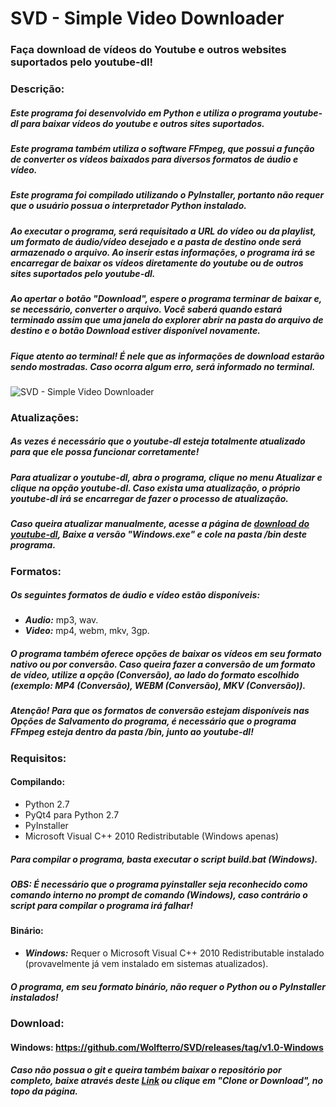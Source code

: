 # SVD - Simple Video Downloader
### Faça download de vídeos do Youtube e outros websites suportados pelo youtube-dl!

### Descrição:

##### Este programa foi desenvolvido em Python e utiliza o programa youtube-dl para baixar vídeos do youtube e outros sites suportados.
##### Este programa também utiliza o software FFmpeg, que possui a função de converter os vídeos baixados para diversos formatos de áudio e vídeo.
##### Este programa foi compilado utilizando o PyInstaller, portanto não requer que o usuário possua o interpretador Python instalado.

##### Ao executar o programa, será requisitado a URL do vídeo ou da playlist, um formato de áudio/vídeo desejado e a pasta de destino onde será armazenado o arquivo. Ao inserir estas informações, o programa irá se encarregar de baixar os vídeos diretamente do youtube ou de outros sites suportados pelo youtube-dl.

##### Ao apertar o botão "Download", espere o programa terminar de baixar e, se necessário, converter o arquivo. Você saberá quando estará terminado assim que uma janela do explorer abrir na pasta do arquivo de destino e o botão Download estiver disponível novamente.

##### Fique atento ao terminal! É nele que as informações de download estarão sendo mostradas. Caso ocorra algum erro, será informado no terminal.

![SVD - Simple Video Downloader](http://i.imgur.com/FMJTT8x.png)

### Atualizações:

##### As vezes é necessário que o youtube-dl esteja totalmente atualizado para que ele possa funcionar corretamente!

##### Para atualizar o youtube-dl, abra o programa, clique no menu Atualizar e clique na opção youtube-dl. Caso exista uma atualização, o próprio youtube-dl irá se encarregar de fazer o processo de atualização.

##### Caso queira atualizar manualmente, acesse a página de [download do youtube-dl](https://rg3.github.io/youtube-dl/download.html), Baixe a versão "Windows.exe" e cole na pasta /bin deste programa.

### Formatos:

##### Os seguintes formatos de áudio e vídeo estão disponíveis:
- ***Audio:*** mp3, wav.
- ***Video:*** mp4, webm, mkv, 3gp.

##### O programa também oferece opções de baixar os vídeos em seu formato nativo ou por conversão. Caso queira fazer a conversão de um formato de vídeo, utilize a opção (Conversão), ao lado do formato escolhido (exemplo: MP4 (Conversão), WEBM (Conversão), MKV (Conversão)).

##### ***Atenção!*** Para que os formatos de conversão estejam disponíveis nas Opções de Salvamento do programa, é necessário que o programa FFmpeg esteja dentro da pasta /bin, junto ao youtube-dl!

### Requisitos:

#### Compilando:
- Python 2.7
- PyQt4 para Python 2.7
- PyInstaller
- Microsoft Visual C++ 2010 Redistributable (Windows apenas)

##### Para compilar o programa, basta executar o script build.bat (Windows).
##### ***OBS:*** É necessário que o programa pyinstaller seja reconhecido como comando interno no prompt de comando (Windows), caso contrário o script para compilar o programa irá falhar!

#### Binário:
- ***Windows:*** Requer o Microsoft Visual C++ 2010 Redistributable instalado (provavelmente já vem instalado em sistemas atualizados).
##### O programa, em seu formato binário, não requer o Python ou o PyInstaller instalados!

### Download:
#### Windows: https://github.com/Wolfterro/SVD/releases/tag/v1.0-Windows

##### Caso não possua o git e queira também baixar o repositório por completo, baixe através deste [Link](https://github.com/Wolfterro/SVD/archive/master.zip) ou clique em "Clone or Download", no topo da página.
